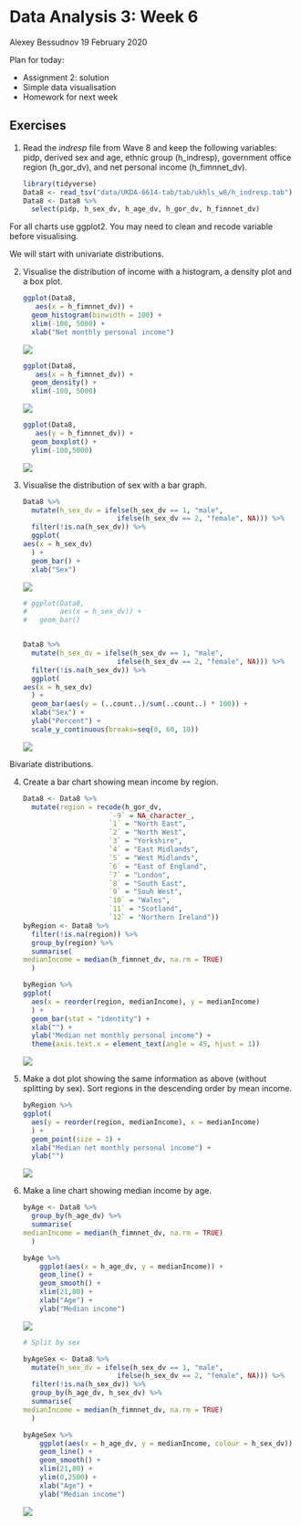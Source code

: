Data Analysis 3: Week 6
================
Alexey Bessudnov
19 February 2020

Plan for today:

  - Assignment 2: solution
  - Simple data visualisation
  - Homework for next week

## Exercises

1.  Read the *indresp* file from Wave 8 and keep the following
    variables: pidp, derived sex and age, ethnic group (h\_indresp),
    government office region (h\_gor\_dv), and net personal income
    (h\_fimnnet\_dv).
    
    ``` r
    library(tidyverse)
    Data8 <- read_tsv("data/UKDA-6614-tab/tab/ukhls_w8/h_indresp.tab")
    Data8 <- Data8 %>%
      select(pidp, h_sex_dv, h_age_dv, h_gor_dv, h_fimnnet_dv)
    ```

For all charts use ggplot2. You may need to clean and recode variable
before visualising.

We will start with univariate distributions.

2.  Visualise the distribution of income with a histogram, a density
    plot and a box plot.
    
    ``` r
    ggplot(Data8,
       aes(x = h_fimnnet_dv)) +
      geom_histogram(binwidth = 100) +
      xlim(-100, 5000) + 
      xlab("Net monthly personal income")
    ```
    
    ![](class6_files/figure-gfm/unnamed-chunk-2-1.png)<!-- -->
    
    ``` r
    ggplot(Data8,
       aes(x = h_fimnnet_dv)) +
      geom_density() +
      xlim(-100, 5000)
    ```
    
    ![](class6_files/figure-gfm/unnamed-chunk-2-2.png)<!-- -->
    
    ``` r
    ggplot(Data8,
       aes(y = h_fimnnet_dv)) +
      geom_boxplot() +
      ylim(-100,5000)
    ```
    
    ![](class6_files/figure-gfm/unnamed-chunk-2-3.png)<!-- -->

3.  Visualise the distribution of sex with a bar graph.
    
    ``` r
    Data8 %>%
      mutate(h_sex_dv = ifelse(h_sex_dv == 1, "male",
                           ifelse(h_sex_dv == 2, "female", NA))) %>%
      filter(!is.na(h_sex_dv)) %>%
      ggplot(
    aes(x = h_sex_dv)
      ) +
      geom_bar() +
      xlab("Sex")
    ```
    
    ![](class6_files/figure-gfm/unnamed-chunk-3-1.png)<!-- -->
    
    ``` r
    # ggplot(Data8,
    #        aes(x = h_sex_dv)) +
    #   geom_bar()
    
    
    Data8 %>%
      mutate(h_sex_dv = ifelse(h_sex_dv == 1, "male",
                           ifelse(h_sex_dv == 2, "female", NA))) %>%
      filter(!is.na(h_sex_dv)) %>%
      ggplot(
    aes(x = h_sex_dv)
      ) +
      geom_bar(aes(y = (..count..)/sum(..count..) * 100)) +
      xlab("Sex") +
      ylab("Percent") +
      scale_y_continuous(breaks=seq(0, 60, 10))
    ```
    
    ![](class6_files/figure-gfm/unnamed-chunk-3-2.png)<!-- -->

Bivariate distributions.

4.  Create a bar chart showing mean income by region.
    
    ``` r
    Data8 <- Data8 %>%
      mutate(region = recode(h_gor_dv,
                         `-9` = NA_character_,
                         `1` = "North East",
                         `2` = "North West",
                         `3` = "Yorkshire",
                         `4` = "East Midlands",
                         `5` = "West Midlands",
                         `6` = "East of England",
                         `7` = "London",
                         `8` = "South East",
                         `9` = "Souh West",
                         `10` = "Wales",
                         `11` = "Scotland",
                         `12` = "Northern Ireland"))
    byRegion <- Data8 %>%
      filter(!is.na(region)) %>%
      group_by(region) %>%
      summarise(
    medianIncome = median(h_fimnnet_dv, na.rm = TRUE)
      )
    
    byRegion %>%
    ggplot(
      aes(x = reorder(region, medianIncome), y = medianIncome)
      ) +
      geom_bar(stat = "identity") +
      xlab("") +
      ylab("Median net monthly personal income") +
      theme(axis.text.x = element_text(angle = 45, hjust = 1))
    ```
    
    ![](class6_files/figure-gfm/unnamed-chunk-4-1.png)<!-- -->

5.  Make a dot plot showing the same information as above (without
    splitting by sex). Sort regions in the descending order by mean
    income.
    
    ``` r
    byRegion %>%
    ggplot(
      aes(y = reorder(region, medianIncome), x = medianIncome)
      ) +
      geom_point(size = 3) +
      xlab("Median net monthly personal income") +
      ylab("")
    ```
    
    ![](class6_files/figure-gfm/unnamed-chunk-5-1.png)<!-- -->

6.  Make a line chart showing median income by age.
    
    ``` r
    byAge <- Data8 %>%
      group_by(h_age_dv) %>%
      summarise(
    medianIncome = median(h_fimnnet_dv, na.rm = TRUE)
      )
    
    byAge %>%
        ggplot(aes(x = h_age_dv, y = medianIncome)) +
        geom_line() +
        geom_smooth() +
        xlim(21,80) +
        xlab("Age") +
        ylab("Median income")
    ```
    
    ![](class6_files/figure-gfm/unnamed-chunk-6-1.png)<!-- -->
    
    ``` r
    # Split by sex
    
    byAgeSex <- Data8 %>%
      mutate(h_sex_dv = ifelse(h_sex_dv == 1, "male",
                           ifelse(h_sex_dv == 2, "female", NA))) %>%
      filter(!is.na(h_sex_dv)) %>%
      group_by(h_age_dv, h_sex_dv) %>%
      summarise(
    medianIncome = median(h_fimnnet_dv, na.rm = TRUE)
      )
    
    byAgeSex %>%
        ggplot(aes(x = h_age_dv, y = medianIncome, colour = h_sex_dv)) +
        geom_line() +
        geom_smooth() +
        xlim(21,80) +
        ylim(0,2500) +
        xlab("Age") +
        ylab("Median income")
    ```
    
    ![](class6_files/figure-gfm/unnamed-chunk-6-2.png)<!-- -->

